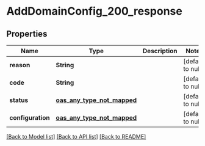 # AddDomainConfig_200_response
## Properties

| Name | Type | Description | Notes |
|------------ | ------------- | ------------- | -------------|
| **reason** | **String** |  | [default to null] |
| **code** | **String** |  | [default to null] |
| **status** | [**oas_any_type_not_mapped**](.md) |  | [default to null] |
| **configuration** | [**oas_any_type_not_mapped**](.md) |  | [default to null] |

[[Back to Model list]](../README.md#documentation-for-models) [[Back to API list]](../README.md#documentation-for-api-endpoints) [[Back to README]](../README.md)

